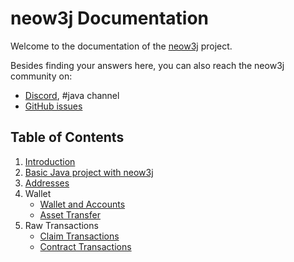 # neow3j Documentation

Welcome to the documentation of the [neow3j](https://neow3j.io) project.

Besides finding your answers here, you can also reach the neow3j community on:

* [Discord](https://discord.io/neo), #java channel
* [GitHub issues](https://github.com/neow3j/neow3j/issues)

## Table of Contents

1. [Introduction](docs/introduction.md)
2. [Basic Java project with neow3j](docs/basic-java-project-with-neow3j.md)
3. [Addresses](https://github.com/neow3j/neow3j-docs/tree/master/docs/keypairs-and-neo-addresses.md)
4. Wallet
    - [Wallet and Accounts](docs/wallet/wallet_and_accounts.md)
    - [Asset Transfer](docs/wallet/asset_transfer.md)
5. Raw Transactions
    - [Claim Transactions](docs/raw_transactions/how-to-claim-transaction.md)
    - [Contract Transactions](docs/raw_transactions/how-to-contract-transaction.md)

